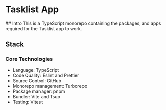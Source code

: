 # Tasklist App

## Intro
This is a TypeScript monorepo containing the packages, and apps required for the Tasklist app to work.

## Stack

### Core Technologies

- Language: TypeScript
- Code Quality: Eslint and Prettier
- Source Control: GitHub
- Monorepo management: Turborepo
- Package manager: pnpm
- Bundler: Vite and Tsup
- Testing: Vitest